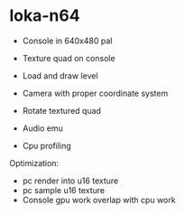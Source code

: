 # loka-n64

- Console in 640x480 pal
- Texture quad on console

- Load and draw level
- Camera with proper coordinate system

- Rotate textured quad
- Audio emu

- Cpu profiling

Optimization:
- pc render into u16 texture
- pc sample u16 texture
- Console gpu work overlap with cpu work

